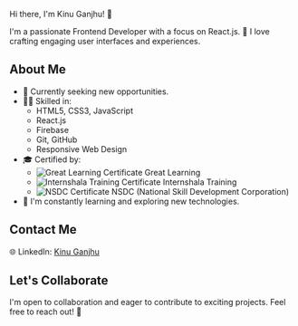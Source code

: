 Hi there, I'm Kinu Ganjhu! 👋

I'm a passionate Frontend Developer with a focus on React.js. 🚀 I love crafting engaging user interfaces and experiences.

## About Me

- 💼 Currently seeking new opportunities.
- 👨‍💻 Skilled in:
  - HTML5, CSS3, JavaScript
  - React.js
  - Firebase
  - Git, GitHub
  - Responsive Web Design
- 🎓 Certified by:
  - ![Great Learning Certificate](certificate_images/great_learning_certificate.png) Great Learning
  - ![Internshala Training Certificate](certificate_images/internshala_certificate.png) Internshala Training
  - ![NSDC Certificate](certificate_images/nsdc_certificate.png) NSDC (National Skill Development Corporation)
- 🌱 I'm constantly learning and exploring new technologies.

## Contact Me

🌐 LinkedIn: [Kinu Ganjhu](https://in.linkedin.com/in/kinu-ganjhu-ba38b2275)

## Let's Collaborate

I'm open to collaboration and eager to contribute to exciting projects. Feel free to reach out! 🤝
